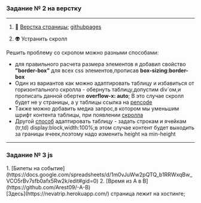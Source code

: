 <h3> Задание № 2 на верстку</h3>


-----------------------------
1. :ghost: [Верстка страницы](https://github.com/Arest09/Nevatrip-page); [githubpages](https://arest09.github.io/Nevatrip-page/)
  
1. :alien: Устранить скролл

Решить проблему со скролом можно разными способами:
+ для правильного расчета размера элементов я добавил свойство __"border-box"__ для всех css элементов,прописав __box-sizing:border-box__ 
+ Один из вариантов как можно адаптировать таблицу и избавиться от горизонтального скролла - обернуть таблицу,допустим div`ом,и прописать данной обертке __overflow-x: auto__; 
В это случае скролл будет не у страницы, а у таблицы
ссылка на [pencode](https://codepen.io/Arest09/pen/RwymmKv) 
+ Tакже можно добавить медиа запрос,в котором мы уменьшим шрифт контента таблицы, при появлении  [скролла](https://codepen.io/Arest09/pen/mdLYYBY)  
+ Другой [способ](https://codepen.io/Arest09/pen/ZEoNNMX) адаптировать таблицу - задать строкам и ячейкам (tr,td) display:block,width:100%;в этом случае контент будет выходить за границы ячеек,поэтому надо изменить height на min-height


-----------------------------

<h3>Задание № 3 js </h3>
1. [Билеты на событие](https://docs.google.com/spreadsheets/d/1m0vJuWw2pQTQ_b1RRWxqBw_VCO5rBv7sfb0afx5Rw2k/edit#gid=0)
2. [Время из A в B](https://github.com/Arest09/-A-B)<br>
[Здесь](https://nevatrip.herokuapp.com/)
страница лежит на хостинге;


